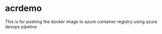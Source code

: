 # acrdemo
This is for pushing the docker image to azure container registry using azure devops pipeline
